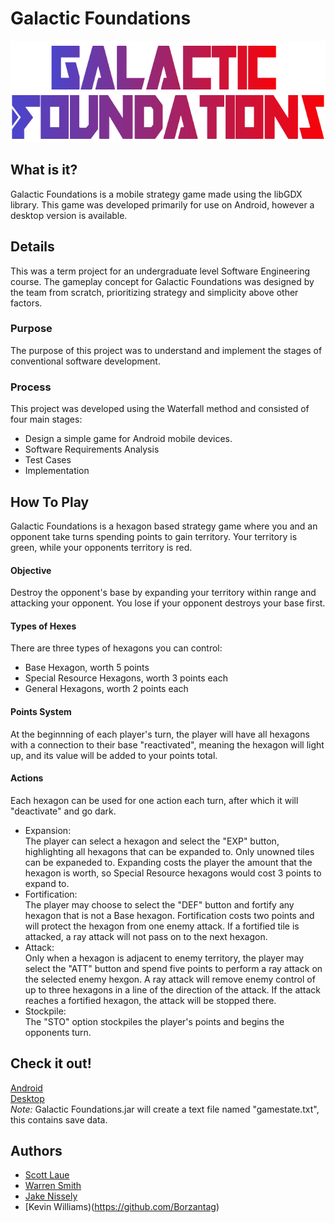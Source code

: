 # Galactic Foundations
<p align="center">
     <img width="678" height="162"
          title="Galactic Foundations Logo" src="./android/assets/Title.png"> 
</p>
     
## What is it?
Galactic Foundations is a mobile strategy game made using the libGDX library.
This game was developed primarily for use on Android, however a desktop version is available.

## Details
This was a term project for an undergraduate level Software Engineering course.
The gameplay concept for Galactic Foundations was designed by the team from scratch,
prioritizing strategy and simplicity above other factors.

### Purpose ###
The purpose of this project was to understand and implement the stages of conventional software development.

### Process ###
This project was developed using the Waterfall method and consisted of four main stages:

 - Design a simple game for Android mobile devices.  
 - Software Requirements Analysis    
 - Test Cases  
 - Implementation  

## How To Play ##
Galactic Foundations is a hexagon based strategy game where you and an opponent take turns spending points to gain territory.
Your territory is green, while your opponents territory is red.

#### Objective ####
Destroy the opponent's base by expanding your territory within range and attacking your opponent.
You lose if your opponent destroys your base first.

#### Types of Hexes ####
There are three types of hexagons you can control:
 - Base Hexagon, worth 5 points
 - Special Resource Hexagons, worth 3 points each
 - General Hexagons, worth 2 points each

#### Points System ####
At the beginnning of each player's turn, the player will have all hexagons with a connection to their base "reactivated", meaning the hexagon
will light up, and its value will be added to your points total.

#### Actions ####
Each hexagon can be used for one action each turn, after which it will "deactivate" and go dark.
 - Expansion:  
 The player can select a hexagon and select the "EXP" button, highlighting all hexagons that can be expanded to.
 Only unowned tiles can be expaneded to. Expanding costs the player the amount that the hexagon is worth, so Special Resource hexagons
 would cost 3 points to expand to.  
 - Fortification:  
 The player may choose to select the "DEF" button and fortify any hexagon that is not a Base hexagon. Fortification costs two points and will protect the hexagon from
 one enemy attack. If a fortified tile is attacked, a ray attack will not pass on to the next hexagon.
 - Attack:  
 Only when a hexagon is adjacent to enemy territory, the player may select the "ATT" button and spend five points to perform a ray attack on the selected enemy hexgon.
 A ray attack will remove enemy control of up to three hexagons in a line of the direction of the attack. If the attack reaches a fortified hexagon,
 the attack will be stopped there.  
 - Stockpile:  
 The "STO" option stockpiles the player's points and begins the opponents turn.  
 
## Check it out\! ##  
[Android](https://github.com/lauesa/GalacticFoundations/raw/master/Binder/Galactic%20Foundations.apk)  
[Desktop](https://github.com/lauesa/GalacticFoundations/raw/master/Binder/Galactic%20Foundations.jar)  
*Note:* Galactic Foundations.jar will create a text file named "gamestate.txt", this contains save data.
## Authors ##
 - [Scott Laue](https://github.com/lauesa)  
 - [Warren Smith](https://github.com/Dubyahs)  
 - [Jake Nissely](https://github.com/jakenissley)
 - [Kevin Williams)(https://github.com/Borzantag)
